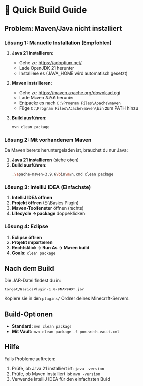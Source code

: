 # 🚀 Quick Build Guide

## Problem: Maven/Java nicht installiert

### Lösung 1: Manuelle Installation (Empfohlen)

1. **Java 21 installieren:**
   - Gehe zu: https://adoptium.net/
   - Lade OpenJDK 21 herunter
   - Installiere es (JAVA_HOME wird automatisch gesetzt)

2. **Maven installieren:**
   - Gehe zu: https://maven.apache.org/download.cgi
   - Lade Maven 3.9.6 herunter
   - Entpacke es nach `C:\Program Files\Apache\maven`
   - Füge `C:\Program Files\Apache\maven\bin` zum PATH hinzu

3. **Build ausführen:**
   ```bash
   mvn clean package
   ```

### Lösung 2: Mit vorhandenem Maven

Da Maven bereits heruntergeladen ist, brauchst du nur Java:

1. **Java 21 installieren** (siehe oben)
2. **Build ausführen:**
   ```bash
   .\apache-maven-3.9.6\bin\mvn.cmd clean package
   ```

### Lösung 3: IntelliJ IDEA (Einfachste)

1. **IntelliJ IDEA öffnen**
2. **Projekt öffnen** (E:\Basics Plugin)
3. **Maven-Toolfenster** öffnen (rechts)
4. **Lifecycle → package** doppelklicken

### Lösung 4: Eclipse

1. **Eclipse öffnen**
2. **Projekt importieren**
3. **Rechtsklick → Run As → Maven build**
4. **Goals:** `clean package`

## Nach dem Build

Die JAR-Datei findest du in:
```
target/BasicsPlugin-1.0-SNAPSHOT.jar
```

Kopiere sie in den `plugins/` Ordner deines Minecraft-Servers.

## Build-Optionen

- **Standard:** `mvn clean package`
- **Mit Vault:** `mvn clean package -f pom-with-vault.xml`

## Hilfe

Falls Probleme auftreten:
1. Prüfe, ob Java 21 installiert ist: `java -version`
2. Prüfe, ob Maven installiert ist: `mvn -version`
3. Verwende IntelliJ IDEA für den einfachsten Build

